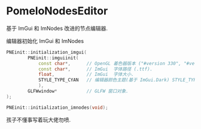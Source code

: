 # PomeloNodesEditor
基于 ImGui 和 ImNodes 改进的节点编辑器.

编辑器初始化 ImGui 和 ImNodes
```cpp
PNEinit::initialization_imgui(
        PNEinit::imguiinit(
            const char*,      // OpenGL 着色器版本 ("#version 330", "#version 460"). 
            const char*,      // ImGui  字体路径 (.ttf).
            float,            // ImGui  字体大小.
            STYLE_TYPE_CYAN   // 编辑器颜色主题(基于 ImGui.Dark) STYLE_TYPE_ORANGE, STYLE_TYPE_PINK
            ), 
        GLFWwindow*           // GLFW 窗口对象.
);

PNEinit::initialization_imnodes(void);
```
孩子不懂事写着玩大佬勿喷.
